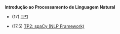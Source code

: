 **Introdução ao Processamento de Linguagem Natural**

* (17) [TP1](TP1)

* (17.5) [TP2: spaCy (NLP Framework)](TP2)